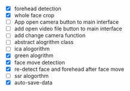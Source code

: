 - [x] forehead detection 
- [x] whole face crop 
- [ ] App open camera button to main interface 
- [ ] add open video file button to main interface 
- [ ] add change camera function 
- [ ] abstract alogrithm class 
- [ ] ica alogorithm
- [x] green alogrithm
- [x] face move detection 
- [x] re-detect face and forehead after face move  
- [ ] ssr alogorthm 
- [x] auto-save-data  